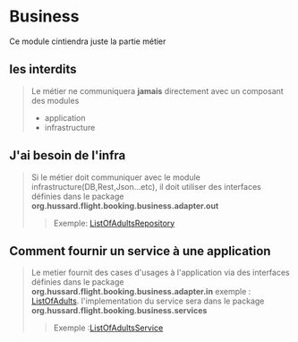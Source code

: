 # Business
Ce module cintiendra juste la partie métier

## les interdits
>Le métier ne communiquera **jamais** directement avec un composant des modules 
> * application
> * infrastructure

## J'ai besoin de l'infra
>Si le métier doit communiquer avec le module infrastructure(DB,Rest,Json...etc), il doit utiliser des interfaces définies
> dans le package **org.hussard.flight.booking.business.adapter.out**
>> Exemple: [ListOfAdultsRepository](org/hussard/flight/booking/business/adapter/out/ListOfAdultsRepository.java)

## Comment fournir un service à une application
>Le metier fournit des cases d'usages à l'application via des interfaces définies 
> dans le package **org.hussard.flight.booking.business.adapter.in**
> exemple : [ListOfAdults](org/hussard/flight/booking/business/adapter/in/ListOfAdults.java).
> l'implementation du service sera dans le package **org.hussard.flight.booking.business.services**
>> Exemple :[ListOfAdultsService](org/hussard/flight/booking/business/services/ListOfAdultsService.java)


